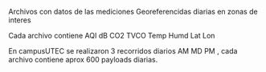 Archivos con datos de las mediciones Georeferencidas diarias en zonas de interes

Cada archivo contiene AQI dB CO2 TVCO Temp Humd Lat Lon

En campusUTEC se realizaron 3 recorridos diarios AM MD PM , cada archivo contiene aprox 600 payloads diarias.
